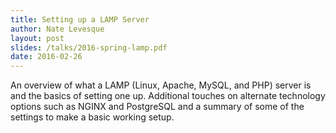 ```yaml
---
title: Setting up a LAMP Server
author: Nate Levesque
layout: post
slides: /talks/2016-spring-lamp.pdf
date: 2016-02-26
---
```


An overview of what a LAMP (Linux, Apache, MySQL, and PHP) server is and the
basics of setting one up. Additional touches on alternate technology options
such as NGINX and PostgreSQL and a summary of some of the settings to make a
basic working setup.
